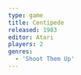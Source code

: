 ```yaml
---
type: game
title: Centipede
released: 1983
editor: Atari
players: 2
genres:
  - 'Shoot Them Up'
---
```

